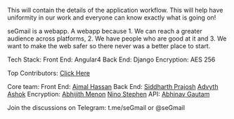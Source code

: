 This will contain the details of the application workflow.
This will help have uniformity in our work and everyone can know exactly what is going on!

seGmail is a webapp. A webapp because 1. We can reach a greater audience across platforms, 2. We have people who are good at it and 3. We want to make the web safer so there never was a better place to start.

Tech Stack:
Front End:  Angular4
Back End:   Django
Encryption: AES 256

Top Contributors: [Click Here](https://github.com/Innovadenteam/seGmail/graphs/contributors)

Core team:
Front End:  [Ajmal Hassan](https://github.com/ajmalhassan)
Back End:   [Siddharth Prajosh](https://github.com/sprajosh)
            [Advyth Ashok](https://github.com/vyth)
Encryption: [Abhijith Menon](https://github.com/europa502)
            [Nino Stephen](https://github.com/ninostephen)
API:        [Abhinav Gautam](https://github.com/Gotham13121997)

Join the discussions on Telegram: t.me/seGmail or @seGmail
